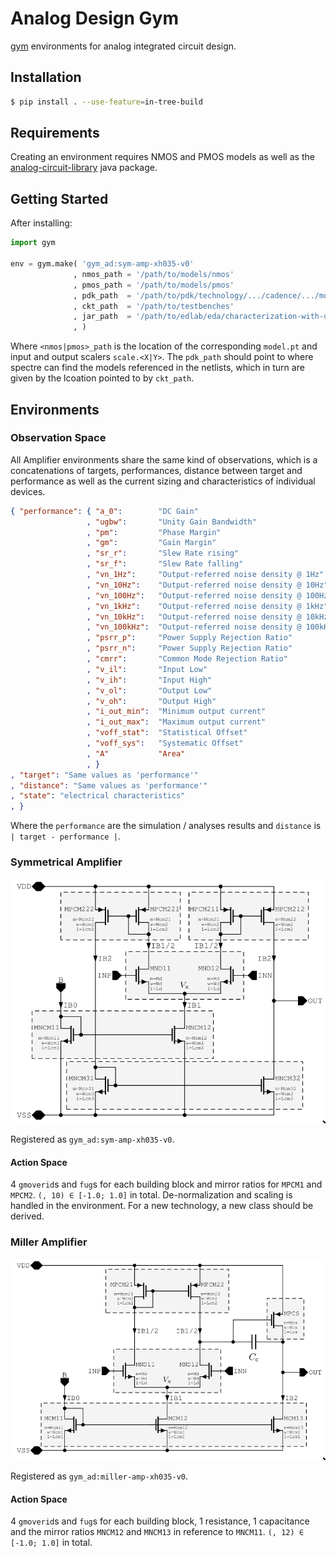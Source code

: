 # Analog Design Gym

[gym](https://gym.openai.com/) environments for analog integrated circuit design.

## Installation

```bash
$ pip install . --use-feature=in-tree-build
```

## Requirements

Creating an environment requires NMOS and PMOS models as well as the
[analog-circuit-library](https://gitlab-forschung.reutlingen-university.de/schweikm/analog-circuit-library)
java package.

## Getting Started

After installing:

```python
import gym

env = gym.make( 'gym_ad:sym-amp-xh035-v0'
              , nmos_path = '/path/to/models/nmos'
              , pmos_path = '/path/to/models/pmos'
              , pdk_path  = '/path/to/pdk/technology/.../cadence/.../mos'
              , ckt_path  = '/path/to/testbenches'
              , jar_path  = '/path/to/edlab/eda/characterization-with-dependencies.jar'
              , )
```

Where `<nmos|pmos>_path` is the location of the corresponding `model.pt` and
input and output scalers `scale.<X|Y>`. The `pdk_path` should point to where
spectre can find the models referenced in the netlists, which in turn are given
by the lcoation pointed to by `ckt_path`.

## Environments

### Observation Space

All Amplifier environments share the same kind of observations, which is a
concatenations of targets, performances, distance between target and
performance as well as the current sizing and characteristics of individual
devices.

```json
{ "performance": { "a_0":        "DC Gain"
                 , "ugbw":       "Unity Gain Bandwidth"
                 , "pm":         "Phase Margin"
                 , "gm":         "Gain Margin"
                 , "sr_r":       "Slew Rate rising"
                 , "sr_f":       "Slew Rate falling"
                 , "vn_1Hz":     "Output-referred noise density @ 1Hz"
                 , "vn_10Hz":    "Output-referred noise density @ 10Hz"
                 , "vn_100Hz":   "Output-referred noise density @ 100Hz"
                 , "vn_1kHz":    "Output-referred noise density @ 1kHz"
                 , "vn_10kHz":   "Output-referred noise density @ 10kHz"
                 , "vn_100kHz":  "Output-referred noise density @ 100kHz"
                 , "psrr_p":     "Power Supply Rejection Ratio"
                 , "psrr_n":     "Power Supply Rejection Ratio"
                 , "cmrr":       "Common Mode Rejection Ratio"
                 , "v_il":       "Input Low"
                 , "v_ih":       "Input High"
                 , "v_ol":       "Output Low"
                 , "v_oh":       "Output High"
                 , "i_out_min":  "Minimum output current"
                 , "i_out_max":  "Maximum output current"
                 , "voff_stat":  "Statistical Offset"
                 , "voff_sys":   "Systematic Offset"
                 , "A"           "Area"
                 , }
, "target": "Same values as 'performance'"
, "distance": "Same values as 'performance'"
, "state": "electrical characteristics"
, }
```

Where the `performance` are the simulation / analyses results and `distance` is
`| target - performance |`.

### Symmetrical Amplifier

![sym](https://raw.githubusercontent.com/AugustUnderground/smacd2021-b4.4/master/notebooks/fig/sym.png)

Registered as `gym_ad:sym-amp-xh035-v0`.

#### Action Space

4 `gmoverid`s and `fug`s for each building block and mirror ratios for `MPCM1`
and `MPCM2`. `(, 10) ∈ [-1.0; 1.0]` in total. De-normalization and scaling is
handled in the environment. For a new technology, a new class should be
derived.

### Miller Amplifier

![moa](https://raw.githubusercontent.com/AugustUnderground/smacd2021-b4.4/master/notebooks/fig/moa.png)

Registered as `gym_ad:miller-amp-xh035-v0`.

#### Action Space

4 `gmoverid`s and `fug`s for each building block, 1 resistance, 1 capacitance
and the mirror ratios `MNCM12` and `MNCM13` in reference to `MNCM11`. 
`(, 12) ∈ [-1.0; 1.0]` in total.
